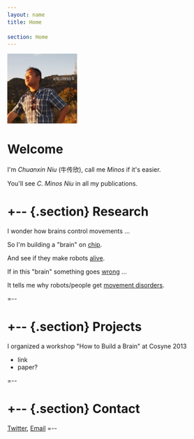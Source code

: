 ```yaml
---
layout: name
title: Home

section: Home
---
```


<img class='inset right' src='/images/minos_niu.jpg' title='Minos Niu at Hollywood sign' alt='Photo of Minos at Hollywood sign' width='160px' />

Welcome
=======

I'm _Chuanxin Niu_ (牛传欣), call me _Minos_ if it's easier. 

You'll see _C. Minos Niu_ in all my publications.


+--	{.section}
Research
========
I wonder how brains control movements ...

So I'm building a "brain" on [chip](/work/).

And see if they make robots [alive](/work#sick_robot).

If in this "brain" something goes [wrong](/work/) ...

It tells me why robots/people get [movement disorders](/work/).

=--

+-- {.section}
Projects
========
I organized a workshop "How to Build a Brain" at Cosyne 2013

* link
* paper?

=--

+-- {.section}
Contact
=======


[Twitter](http://twitter.com/cminosniu), [Email](mailto:minos.niu@gmail.com)
=--


